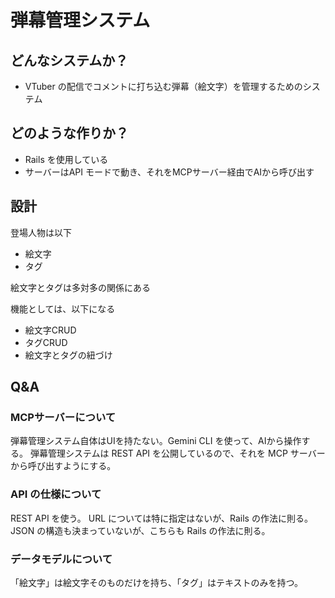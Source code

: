 # 弾幕管理システム

## どんなシステムか？

- VTuber の配信でコメントに打ち込む弾幕（絵文字）を管理するためのシステム

## どのような作りか？

- Rails を使用している
- サーバーはAPI モードで動き、それをMCPサーバー経由でAIから呼び出す

## 設計

登場人物は以下

- 絵文字
- タグ

絵文字とタグは多対多の関係にある

機能としては、以下になる

- 絵文字CRUD
- タグCRUD
- 絵文字とタグの紐づけ

## Q&A

### MCPサーバーについて

弾幕管理システム自体はUIを持たない。Gemini CLI を使って、AIから操作する。
弾幕管理システムは REST API を公開しているので、それを MCP サーバーから呼び出すようにする。

### API の仕様について

REST API を使う。
URL については特に指定はないが、Rails の作法に則る。
JSON の構造も決まっていないが、こちらも Rails の作法に則る。

### データモデルについて

「絵文字」は絵文字そのものだけを持ち、「タグ」はテキストのみを持つ。
